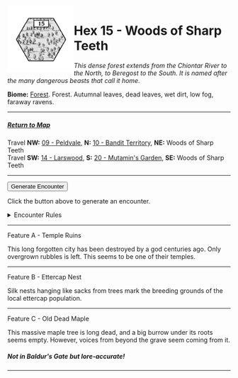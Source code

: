 
<img align="left" width=150px src="/images/Hexes/hex15.png">
<h1>Hex 15 - Woods of Sharp Teeth</h1>

*This dense forest extends from the Chiontar River to the North, to Beregost to the South. It is named after the many dangerous beasts that call it home.*

**Biome:** <u>Forest</u>. Forest. Autumnal leaves, dead leaves, wet dirt, low fog, faraway ravens.

---

##### [Return to Map](https://saltygoo.github.io/2024/12/31/BGHex/)
Travel **NW:** [09 - Peldvale](/pages/BaldurHex/09-Peldvale), **N:** [10 - Bandit Territory](/pages/BaldurHex/10-OldRuins), **NE:** Woods of Sharp Teeth<br>
Travel **SW:** [14 - Larswood](/pages/BaldurHex/14-LarswoodStones), **S:** [20 - Mutamin's Garden](/pages/BaldurHex/20-Mutamin), **SE:** Woods of Sharp Teeth

 ---
 
<button id="generateText" >Generate Encounter</button> <br>

<span class="grey" id="result" style="height: 75px;"> Click the button above to generate an encounter. </span>

<details markdown="1">
<summary>Encounter Rules</summary>
Generate an encounter the first time the party goes to one of this hex's features and every 12 hours. Encounters can happen on the way to the location or at the destination. If an encounter would happen while the party rests, good survival skills while setting up camp make the encounter happen after the full rest is completed. Search the [Baldur's Gate Wiki](https://baldursgate.fandom.com/wiki/Baldur%27s_Gate_Wiki) for information on named NPC. Do not hesitate to replace any named NPC by one the players have already met from time to time! It makes for a better story.
</details>

 ---

<span class="blacktitle"> Feature A - Temple Ruins</span>

This long forgotten city has been destroyed by a god centuries ago. Only overgrown rubbles is left. This seems to be one of their temples.

---

<span class="blacktitle"> Feature B - Ettercap Nest</span>

Silk nests hanging like sacks from trees mark the breeding grounds of the local ettercap population.

---

<span class="blacktitle"> Feature C - Old Dead Maple</span>

This massive maple tree is long dead, and a big burrow under its roots seems empty. However, voices from beyond the grave seem coming from it.

##### Not in Baldur's Gate but lore-accurate!

---

<script>
    const climate1 = "Forest";
    const climate2 = "Forest";
</script>
<script src="/scripts/BGencounter.js"></script>
